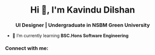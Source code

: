 <h1 align="center">Hi 👋, I'm Kavindu Dilshan</h1>
<h3 align="center">UI Designer | Undergraduate in NSBM Green University</h3>

- 🌱 I’m currently learning **BSC.Hons Software Engineering**

<h3 align="left">Connect with me:</h3>
<p align="left">
</p>
